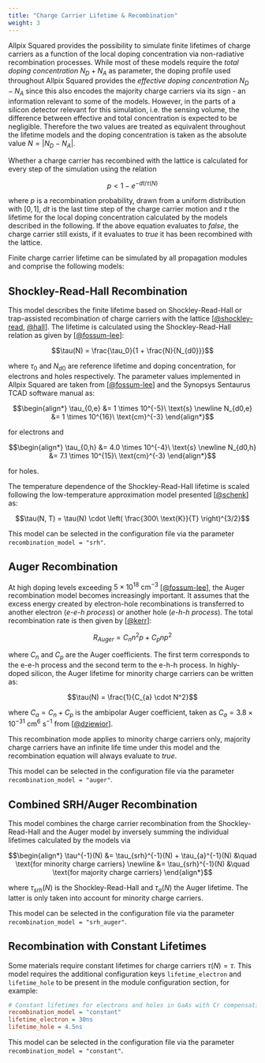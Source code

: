 ```yaml
---
title: "Charge Carrier Lifetime & Recombination"
weight: 3
---
```


Allpix Squared provides the possibility to simulate finite lifetimes of
charge carriers as a function of the local doping concentration via
non-radiative recombination processes. While most of these models
require the *total doping concentration* $`N_D + N_A`$ as parameter,
the doping profile used throughout Allpix Squared provides the
*effective doping concentration* $`N_D - N_A`$ since this also
encodes the majority charge carriers via its sign - an information
relevant to some of the models. However, in the parts of a silicon
detector relevant for this simulation, i.e. the sensing volume, the
difference between effective and total concentration is expected to be
negligible. Therefore the two values are treated as equivalent
throughout the lifetime models and the doping concentration is taken as
the absolute value $`N = \left|N_D - N_A\right|`$.

Whether a charge carrier has recombined with the lattice is calculated
for every step of the simulation using the relation

```math
p < 1 - e^{- dt / \tau(N)}
```

where $`p`$ is a recombination probability, drawn from a uniform
distribution with $`[0, 1]`$, $`dt`$ is the last time step of the charge
carrier motion and $`\tau`$ the lifetime for the local doping concentration
calculated by the models described in the following. If the above equation
evaluates to *false*, the charge carrier still exists, if it evaluates to
*true* it has been recombined with the lattice.

Finite charge carrier lifetime can be simulated by all propagation
modules and comprise the following models:

## Shockley-Read-Hall Recombination

This model describes the finite lifetime based on Shockley-Read-Hall or
trap-assisted recombination of charge carriers with the lattice
\[[@shockley-read], [@hall]\]. The lifetime is calculated using the
Shockley-Read-Hall relation as given by \[[@fossum-lee]\]:

```math
\tau(N) = \frac{\tau_0}{1 + \frac{N}{N_{d0}}}
```

where $`\tau_0`$ and $`N_{d0}`$ are reference lifetime and
doping concentration, for electrons and holes respectively. The
parameter values implemented in Allpix Squared are taken from
\[[@fossum-lee]\] and the Synopsys Sentaurus TCAD software manual as:

```math
\begin{align*}
\tau_{0,e} &= 1 \times 10^{-5}\ \text{s} \newline
N_{d0,e}   &= 1 \times 10^{16}\ \text{cm}^{-3}
\end{align*}
```

for electrons and

```math
\begin{align*}
\tau_{0,h} &= 4.0 \times 10^{-4}\ \text{s} \newline
N_{d0,h}   &= 7.1 \times 10^{15}\ \text{cm}^{-3}
\end{align*}
```

for holes.

The temperature dependence of the Shockley-Read-Hall lifetime is scaled
following the low-temperature approximation model presented \[[@schenk]\]
as:

```math
\tau(N, T) = \tau(N) \cdot \left( \frac{300\ \text{K}}{T} \right)^{3/2}
```

This model can be selected in the configuration file via the parameter
`recombination_model = "srh"`.

## Auger Recombination

At high doping levels exceeding $`5 \times 10^{18}\ \text{cm}^{-3}`$
\[[@fossum-lee]\], the Auger recombination model becomes increasingly
important. It assumes that the excess energy created by electron-hole
recombinations is transferred to another electron (*e-e-h process*) or
another hole (*e-h-h process*). The total recombination rate is then given
by \[[@kerr]\]:

```math
R_{Auger} = C_n n^2p + C_p n p^2
```

where $`C_n`$ and $`C_p`$ are the Auger coefficients. The first term
corresponds to the e-e-h process and the second term to the e-h-h process.
In highly-doped silicon, the Auger lifetime for minority charge carriers
can be written as:

```math
\tau(N) = \frac{1}{C_{a} \cdot N^2}
```

where $`C_{a} = C_{n} + C_{p}`$ is the ambipolar Auger coefficient, taken as
$`C_{a} = 3.8 \times 10^{-31}\ \text{cm}^6\ \text{s}^{-1}`$ from
\[[@dziewior]\].

This recombination mode applies to minority charge carriers only,
majority charge carriers have an infinite life time under this model and
the recombination equation will always evaluate to *true*.

This model can be selected in the configuration file via the parameter
`recombination_model = "auger"`.

## Combined SRH/Auger Recombination

This model combines the charge carrier recombination from the
Shockley-Read-Hall and the Auger model by inversely summing the
individual lifetimes calculated by the models via

```math
\begin{align*}
\tau^{-1}(N) &= \tau_{srh}^{-1}(N) + \tau_{a}^{-1}(N) &\quad \text{for minority charge carriers} \newline
             &= \tau_{srh}^{-1}(N)                    &\quad \text{for majority charge carriers}
\end{align*}
```

where $`\tau_{srh}(N)`$ is the Shockley-Read-Hall and $`\tau_{a}(N)`$ the
Auger lifetime. The latter is only taken into account for minority charge
carriers.

This model can be selected in the configuration file via the parameter
`recombination_model = "srh_auger"`.

## Recombination with Constant Lifetimes

Some materials require constant lifetimes for charge carriers
$`\tau(N) = \tau`$. This model requires the additional configuration
keys `lifetime_electron` and `lifetime_hole` to be present in the
module configuration section, for example:

```ini
# Constant lifetimes for electrons and holes in GaAs with Cr compensation:
recombination_model = "constant"
lifetime_electron = 30ns
lifetime_hole = 4.5ns
```

This model can be selected in the configuration file via the parameter
`recombination_model = "constant"`.


[@shockley-read]: https://doi.org/10.1103/PhysRev.87.835
[@hall]: https://doi.org/10.1103/PhysRev.87.387
[@fossum-lee]: https://doi.org/10.1016/0038-1101(82)90203-9
[@schenk]: https://doi.org/10.1016/0038-1101(92)90184-E
[@fossum-lee]: https://doi.org/10.1016/0038-1101(83)90173-9
[@kerr]: https://doi.org/10.1063/1.1432476
[@dziewior]: https://doi.org/10.1063/1.89694
